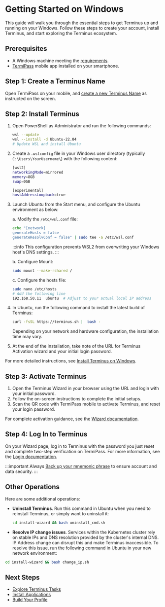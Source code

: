 # Getting Started on Windows

This guide will walk you through the essential steps to get Terminus up and running on your Windows. Follow these steps to create your account, install Terminus, and start exploring the Terminus ecosystem.

## Prerequisites

-  A Windows machine meeting the [requirements](../getting-started/index.md#hardware-and-system-requirements).
- [TermiPass](../../../how-to/termipass/overview.md#download-termipass) mobile app installed on your smartphone.

## Step 1: Create a Terminus Name

Open TermiPass on your mobile, and [create a new Terminus Name](../../../how-to/termipass/account/#create-terminus-name) as instructed on the screen.

## Step 2: Install Terminus

1. Open PowerShell as Administrator and run the following commands:
   
   ```sh
   wsl --update
   wsl --install -d Ubuntu-22.04
   # Update WSL and install Ubuntu 
   ```
   
2. Create a `.wslconfig` file in your Windows user directory (typically `C:\Users\YourUsername\`) with the following content:
   
   ```sh
   [wsl2]
   networkingMode=mirrored
   memory=8GB 
   swap=0GB

   [experimental]
   hostAddressLoopback=true

3. Launch Ubuntu from the Start menu, and configure the Ubuntu environment as below:

   a. Modify the `/etc/wsl.conf` file:

   ```sh
   echo "[network]
   generateHosts = false
   generateResolvConf = false" | sudo tee -a /etc/wsl.conf
   ```
   :::info
   This configuration prevents WSL2 from overwriting your Windows host's DNS settings.
   :::

   b. Configure Mount:

   ```sh
   sudo mount --make-rshared /
   ```

   c. Configure the hosts file:

   ```sh
   sudo nano /etc/hosts
   # Add the following line
   192.168.50.11  ubuntu  # Adjust to your actual local IP address
   ```
    
4. In Ubuntu, run the following command to install the latest build of Terminus:

   ```sh
   curl -fsSL https://terminus.sh |  bash -
   ```
   Depending on your network and hardware configuration, the installation time may vary.

5. At the end of the installation, take note of the URL for Terminus Activation wizard and your initial login password.

For more detailed instructions, see [Install Terminus on Windows](../../../how-to/terminus/setup/install/windows.md).

## Step 3: Activate Terminus

1. Open the Terminus Wizard in your browser using the URL and login with your initial password. 
2. Follow the on-screen instructions to complete the initial setups.
3. Scan the QR code with TermiPass mobile to activate Terminus, and reset your login password.

For complete activation guidance, see the [Wizard documentation](../../../how-to/terminus/setup/wizard.md).

## Step 4: Log In to Terminus

On your Wizard page, log in to Terminus with the password you just reset and complete two-step verification on TermiPass. For more information, see the [Login documentation](../../../how-to/terminus/setup/login.md).


:::important
Always [Back up your mnemonic phrase](../../../how-to/termipass/account/index.md#backup-mnemonic-phrase.md) to ensure account and data security.
:::

## Other Operations

Here are some additional operations:

- **Uninstall Terminus**. Run this command in Ubuntu when you need to reinstall Terminus, or simply want to uninstall it:

   ```sh
   cd install-wizard && bash uninstall_cmd.sh
   ```

- **Resolve IP change issues**. Services within the Kubernetes cluster rely on stable IPs and DNS resolution provided by the cluster's internal DNS. IP Address change can disrupt this and make Terminus inaccessible. To resolve this issue, run the following command in Ubuntu in your new network environment:

```sh
cd install-wizard && bash change_ip.sh
```

## Next Steps 

- [Explore Terminus Tasks](../../../how-to/terminus/index.md)
- [Install Applications](../../../how-to/terminus/market/index.md#install-applications)
- [Build Your Profile](../../../how-to/terminus/profile.md)
